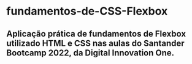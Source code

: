 # fundamentos-de-CSS-Flexbox
## Aplicação prática de fundamentos de Flexbox utilizado HTML e CSS nas aulas do Santander Bootcamp 2022, da Digital Innovation One.
